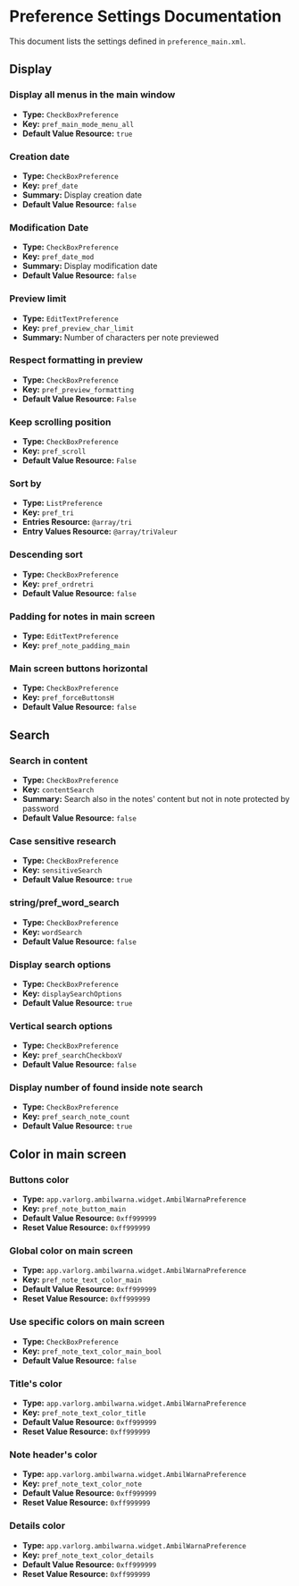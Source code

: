 # Preference Settings Documentation

This document lists the settings defined in `preference_main.xml`.

## Display

### Display all menus in the main window

- **Type:** `CheckBoxPreference`
- **Key:** `pref_main_mode_menu_all`
- **Default Value Resource:** `true`
### Creation date

- **Type:** `CheckBoxPreference`
- **Key:** `pref_date`
- **Summary:** Display creation date
- **Default Value Resource:** `false`
### Modification Date

- **Type:** `CheckBoxPreference`
- **Key:** `pref_date_mod`
- **Summary:** Display modification date
- **Default Value Resource:** `false`
### Preview limit

- **Type:** `EditTextPreference`
- **Key:** `pref_preview_char_limit`
- **Summary:** Number of characters per note previewed
### Respect formatting in preview

- **Type:** `CheckBoxPreference`
- **Key:** `pref_preview_formatting`
- **Default Value Resource:** `False`
### Keep scrolling position

- **Type:** `CheckBoxPreference`
- **Key:** `pref_scroll`
- **Default Value Resource:** `False`
### Sort by

- **Type:** `ListPreference`
- **Key:** `pref_tri`
- **Entries Resource:** `@array/tri`
- **Entry Values Resource:** `@array/triValeur`
### Descending sort

- **Type:** `CheckBoxPreference`
- **Key:** `pref_ordretri`
- **Default Value Resource:** `false`
### Padding for notes in main screen

- **Type:** `EditTextPreference`
- **Key:** `pref_note_padding_main`
### Main screen buttons horizontal

- **Type:** `CheckBoxPreference`
- **Key:** `pref_forceButtonsH`
- **Default Value Resource:** `false`
## Search

### Search in content

- **Type:** `CheckBoxPreference`
- **Key:** `contentSearch`
- **Summary:** Search also in the notes\' content but not in note protected by password
- **Default Value Resource:** `false`
### Case sensitive research 

- **Type:** `CheckBoxPreference`
- **Key:** `sensitiveSearch`
- **Default Value Resource:** `true`
### string/pref_word_search

- **Type:** `CheckBoxPreference`
- **Key:** `wordSearch`
- **Default Value Resource:** `false`
### Display search options

- **Type:** `CheckBoxPreference`
- **Key:** `displaySearchOptions`
- **Default Value Resource:** `true`
### Vertical search options

- **Type:** `CheckBoxPreference`
- **Key:** `pref_searchCheckboxV`
- **Default Value Resource:** `false`
### Display number of found inside note search

- **Type:** `CheckBoxPreference`
- **Key:** `pref_search_note_count`
- **Default Value Resource:** `true`
## Color in main screen

### Buttons color

- **Type:** `app.varlorg.ambilwarna.widget.AmbilWarnaPreference`
- **Key:** `pref_note_button_main`
- **Default Value Resource:** `0xff999999`
- **Reset Value Resource:** `0xff999999`
### Global color on main screen

- **Type:** `app.varlorg.ambilwarna.widget.AmbilWarnaPreference`
- **Key:** `pref_note_text_color_main`
- **Default Value Resource:** `0xff999999`
- **Reset Value Resource:** `0xff999999`
### Use specific colors on main screen

- **Type:** `CheckBoxPreference`
- **Key:** `pref_note_text_color_main_bool`
- **Default Value Resource:** `false`
### Title\'s color

- **Type:** `app.varlorg.ambilwarna.widget.AmbilWarnaPreference`
- **Key:** `pref_note_text_color_title`
- **Default Value Resource:** `0xff999999`
- **Reset Value Resource:** `0xff999999`
### Note header\'s color

- **Type:** `app.varlorg.ambilwarna.widget.AmbilWarnaPreference`
- **Key:** `pref_note_text_color_note`
- **Default Value Resource:** `0xff999999`
- **Reset Value Resource:** `0xff999999`
### Details color

- **Type:** `app.varlorg.ambilwarna.widget.AmbilWarnaPreference`
- **Key:** `pref_note_text_color_details`
- **Default Value Resource:** `0xff999999`
- **Reset Value Resource:** `0xff999999`
